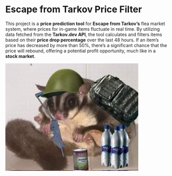 # **Escape from Tarkov Price Filter**

This project is a **price prediction tool** for **Escape from Tarkov’s** flea market system, where prices for in-game items fluctuate in real time. By utilizing data fetched from the **Tarkov.dev API**, the tool calculates and filters items based on their **price drop percentage** over the last 48 hours. If an item’s price has decreased by more than 50%, there’s a significant chance that the price will rebound, offering a potential profit opportunity, much like in a **stock market**.

![RAT](src/assets/rat.JPG)